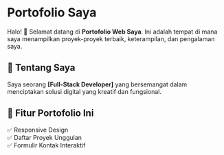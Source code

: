 # **Portofolio Saya**

Halo! 👋 Selamat datang di **Portofolio Web Saya**. Ini adalah tempat di mana saya menampilkan proyek-proyek terbaik, keterampilan, dan pengalaman saya.

## **📌 Tentang Saya**

Saya seorang **[Full-Stack Developer]** yang bersemangat dalam menciptakan solusi digital yang kreatif dan fungsional.

## **🚀 Fitur Portofolio Ini**

✅ Responsive Design  
✅ Daftar Proyek Unggulan  
✅ Formulir Kontak Interaktif
